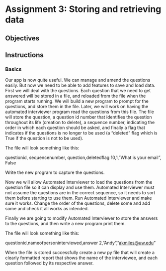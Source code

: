 # Assignment 3: Storing and retrieving data

## Objectives

## Instructions

### Basics

Our app is now quite useful. We can manage and amend the questions easily. 
But now we need to be able to add features to save and load data.
First we will deal with the questions.
Each question that we need to get answered will be stored in a file, and 
reloaded from the file when the program starts running.
We will build a new program to prompt for the questions, and store them in 
the file. Later, we will work on having the automated interviewer program 
read the questions from this file. 
The file will store the question, a question id number that identifies the 
question throughout its life (creation to delete), a sequence number, 
indicating the order in which each question should be asked, and finally a 
flag that indicates if the questions is no longer to be used (a “deleted” 
flag which is True if the question is not to be used).

The file will look something like this:

questionid, sequencenumber, question,deletedflag
10,1,”What is your email”, False

Write the new program to capture the questions.

Now we will allow Automated Interviewer to load the questions from the 
question file so it can display and use them.
Automated Interviewer must not assume the questions are in the correct 
sequence, so it needs to sort them before starting to use them.
Run Automated Interviewer and make sure it works. Change the order of the 
questions, delete some and add some and check it all works as intended.

Finally we are going to modify Automated Interviewer to store the answers to 
the questions, and then write a new program print them.

The file will look something like this:

questionid,nameofpersoninterviewed,answer
2,”Andy”,”akmiles@uw.edu”

When the file is stored successfully create a new py file that will create a 
clearly formatted report that shows the name of the interviewee, and each 
question followed by its respective answer.
